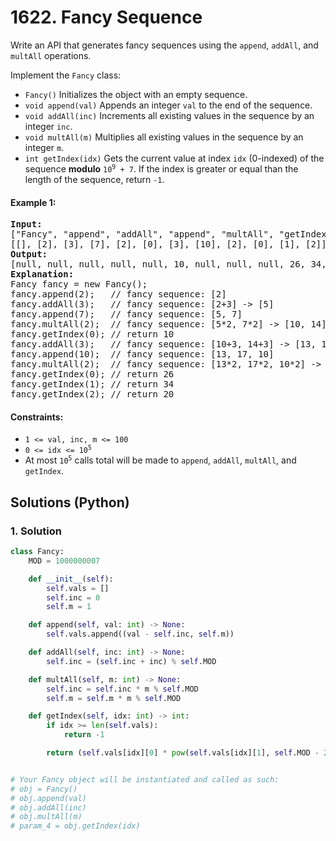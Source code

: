# 1622. Fancy Sequence
Write an API that generates fancy sequences using the `append`, `addAll`, and `multAll` operations.

Implement the `Fancy` class:
* `Fancy()` Initializes the object with an empty sequence.
* `void append(val)` Appends an integer `val` to the end of the sequence.
* `void addAll(inc)` Increments all existing values in the sequence by an integer `inc`.
* `void multAll(m)` Multiplies all existing values in the sequence by an integer `m`.
* `int getIndex(idx)` Gets the current value at index `idx` (0-indexed) of the sequence **modulo** <code>10<sup>9</sup> + 7</code>. If the index is greater or equal than the length of the sequence, return `-1`.

#### Example 1:
<pre>
<strong>Input:</strong>
["Fancy", "append", "addAll", "append", "multAll", "getIndex", "addAll", "append", "multAll", "getIndex", "getIndex", "getIndex"]
[[], [2], [3], [7], [2], [0], [3], [10], [2], [0], [1], [2]]
<strong>Output:</strong>
[null, null, null, null, null, 10, null, null, null, 26, 34, 20]
<strong>Explanation:</strong>
Fancy fancy = new Fancy();
fancy.append(2);   // fancy sequence: [2]
fancy.addAll(3);   // fancy sequence: [2+3] -> [5]
fancy.append(7);   // fancy sequence: [5, 7]
fancy.multAll(2);  // fancy sequence: [5*2, 7*2] -> [10, 14]
fancy.getIndex(0); // return 10
fancy.addAll(3);   // fancy sequence: [10+3, 14+3] -> [13, 17]
fancy.append(10);  // fancy sequence: [13, 17, 10]
fancy.multAll(2);  // fancy sequence: [13*2, 17*2, 10*2] -> [26, 34, 20]
fancy.getIndex(0); // return 26
fancy.getIndex(1); // return 34
fancy.getIndex(2); // return 20
</pre>

#### Constraints:
* `1 <= val, inc, m <= 100`
* <code>0 <= idx <= 10<sup>5</sup></code>
* At most <code>10<sup>5</sup></code> calls total will be made to `append`, `addAll`, `multAll`, and `getIndex`.

## Solutions (Python)

### 1. Solution
```Python
class Fancy:
    MOD = 1000000007

    def __init__(self):
        self.vals = []
        self.inc = 0
        self.m = 1

    def append(self, val: int) -> None:
        self.vals.append((val - self.inc, self.m))

    def addAll(self, inc: int) -> None:
        self.inc = (self.inc + inc) % self.MOD

    def multAll(self, m: int) -> None:
        self.inc = self.inc * m % self.MOD
        self.m = self.m * m % self.MOD

    def getIndex(self, idx: int) -> int:
        if idx >= len(self.vals):
            return -1

        return (self.vals[idx][0] * pow(self.vals[idx][1], self.MOD - 2, self.MOD) * self.m + self.inc) % self.MOD


# Your Fancy object will be instantiated and called as such:
# obj = Fancy()
# obj.append(val)
# obj.addAll(inc)
# obj.multAll(m)
# param_4 = obj.getIndex(idx)
```
